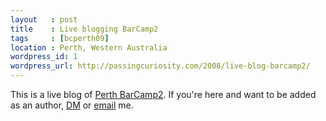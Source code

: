 ```yaml
--- 
layout   : post
title    : Live blogging BarCamp2
tags     : [bcperth09]
location : Perth, Western Australia
wordpress_id: 1
wordpress_url: http://passingcuriosity.com/2008/live-blog-barcamp2/
---
```

This is a live blog of <a href="http://barcamp.port80.asn.au/Main/BarCamp2">Perth BarCamp2</a>. If you're here and want to be added as an author, <a href="http://www.twitter.com/thsutton">DM</a> or <a href="mailto:thsutton@gmail.com">email</a> me.
